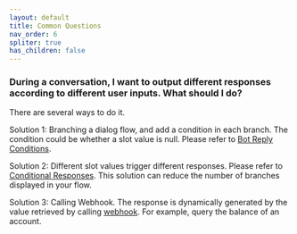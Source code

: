 ```yaml
---
layout: default
title: Common Questions
nav_order: 6
spliter: true
has_children: false
---
```


### During a conversation, I want to output different responses according to different user inputs. What should I do?
There are several ways to do it.

Solution 1: Branching a dialog flow, and add a condition in each branch.  The condition could be whether a slot value is null. Please refer to [Bot Reply Conditions](/docs/advance_control/reply_conditions/).

Solution 2: Different slot values trigger different responses. Please refer to [Conditional Responses](/docs/advance_control/conditional_response/).  This solution can reduce the number of branches displayed in your flow.

Solution 3: Calling Webhook. The response is dynamically generated by the value retrieved by calling [webhook](/docs/webhook/01-webhook/). For example, query the balance of an account.

<!--

### Can we add our own projects to the Project Templates?
Temporarily, this feature is not enabled.

### Can I debug modules in parallel?
Currently, it is not supported due to potential conflicts.

### It seems emoticons are not supported.
Yes. Currently, emoticons are not supported. Please stay tuned.

### A user has not been active for a while. Will the bot send an inquiry?
Currently, this feature is not supported. 
-->
